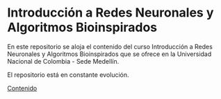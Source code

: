 # Introducción a Redes Neuronales y Algoritmos Bioinspirados

En este repositorio se aloja el contenido del curso Introducción a Redes Neuronales y Algoritmos Bioinspirados que se ofrece en la Universidad Nacional de Colombia - Sede Medellín.

El repositorio está en constante evolución.

[Contenido](content.md)
